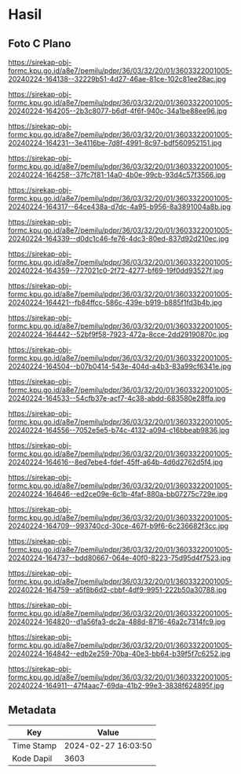 # Hasil

## Foto C Plano

https://sirekap-obj-formc.kpu.go.id/a8e7/pemilu/pdpr/36/03/32/20/01/3603322001005-20240224-164138--32229b51-4d27-46ae-81ce-102c81ee28ac.jpg

https://sirekap-obj-formc.kpu.go.id/a8e7/pemilu/pdpr/36/03/32/20/01/3603322001005-20240224-164205--2b3c8077-b6df-4f6f-940c-34a1be88ee96.jpg

https://sirekap-obj-formc.kpu.go.id/a8e7/pemilu/pdpr/36/03/32/20/01/3603322001005-20240224-164231--3e4116be-7d8f-4991-8c97-bdf560952151.jpg

https://sirekap-obj-formc.kpu.go.id/a8e7/pemilu/pdpr/36/03/32/20/01/3603322001005-20240224-164258--37fc7f81-14a0-4b0e-99cb-93d4c57f3566.jpg

https://sirekap-obj-formc.kpu.go.id/a8e7/pemilu/pdpr/36/03/32/20/01/3603322001005-20240224-164317--64ce438a-d7dc-4a95-b956-8a3891004a8b.jpg

https://sirekap-obj-formc.kpu.go.id/a8e7/pemilu/pdpr/36/03/32/20/01/3603322001005-20240224-164339--d0dc1c46-fe76-4dc3-80ed-837d92d210ec.jpg

https://sirekap-obj-formc.kpu.go.id/a8e7/pemilu/pdpr/36/03/32/20/01/3603322001005-20240224-164359--727021c0-2f72-4277-bf69-19f0dd93527f.jpg

https://sirekap-obj-formc.kpu.go.id/a8e7/pemilu/pdpr/36/03/32/20/01/3603322001005-20240224-164421--fb84ffcc-586c-439e-b919-b885f1fd3b4b.jpg

https://sirekap-obj-formc.kpu.go.id/a8e7/pemilu/pdpr/36/03/32/20/01/3603322001005-20240224-164442--52bf9f58-7923-472a-8cce-2dd29190870c.jpg

https://sirekap-obj-formc.kpu.go.id/a8e7/pemilu/pdpr/36/03/32/20/01/3603322001005-20240224-164504--b07b0414-543e-404d-a4b3-83a99cf6341e.jpg

https://sirekap-obj-formc.kpu.go.id/a8e7/pemilu/pdpr/36/03/32/20/01/3603322001005-20240224-164533--54cfb37e-acf7-4c38-abdd-683580e28ffa.jpg

https://sirekap-obj-formc.kpu.go.id/a8e7/pemilu/pdpr/36/03/32/20/01/3603322001005-20240224-164556--7052e5e5-b74c-4132-a094-c16bbeab9836.jpg

https://sirekap-obj-formc.kpu.go.id/a8e7/pemilu/pdpr/36/03/32/20/01/3603322001005-20240224-164616--8ed7ebe4-fdef-45ff-a64b-4d6d2762d5f4.jpg

https://sirekap-obj-formc.kpu.go.id/a8e7/pemilu/pdpr/36/03/32/20/01/3603322001005-20240224-164646--ed2ce09e-6c1b-4faf-880a-bb07275c729e.jpg

https://sirekap-obj-formc.kpu.go.id/a8e7/pemilu/pdpr/36/03/32/20/01/3603322001005-20240224-164709--993740cd-30ce-467f-b9f6-6c236682f3cc.jpg

https://sirekap-obj-formc.kpu.go.id/a8e7/pemilu/pdpr/36/03/32/20/01/3603322001005-20240224-164737--bdd80667-064e-40f0-8223-75d95d4f7523.jpg

https://sirekap-obj-formc.kpu.go.id/a8e7/pemilu/pdpr/36/03/32/20/01/3603322001005-20240224-164759--a5f8b6d2-cbbf-4df9-9951-222b50a30788.jpg

https://sirekap-obj-formc.kpu.go.id/a8e7/pemilu/pdpr/36/03/32/20/01/3603322001005-20240224-164820--d1a56fa3-dc2a-488d-8716-46a2c7314fc9.jpg

https://sirekap-obj-formc.kpu.go.id/a8e7/pemilu/pdpr/36/03/32/20/01/3603322001005-20240224-164842--edb2e259-70ba-40e3-bb64-b39f5f7c6252.jpg

https://sirekap-obj-formc.kpu.go.id/a8e7/pemilu/pdpr/36/03/32/20/01/3603322001005-20240224-164911--47f4aac7-69da-41b2-99e3-3838f624895f.jpg


## Metadata

| Key        | Value               |
| ---------- | ------------------- |
| Time Stamp | 2024-02-27 16:03:50 |
| Kode Dapil | 3603                |



